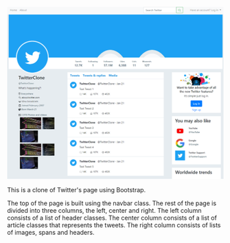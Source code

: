 ![alt text](https://github.com/lohengliang/lohengliang.github.io/blob/master/static/img/twitterclone.PNG?raw=true)

This is a clone of Twitter's page using Bootstrap.

The top of the page is built using the navbar class. The rest of the page is divided into three columns, the left, center and right. The left column consists of a list of header classes. The center column consists of a list of article classes that represents the tweets. The right column consists of lists of images, spans and headers.
